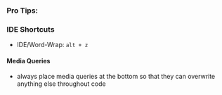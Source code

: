 ### Pro Tips:

### IDE Shortcuts

- IDE/Word-Wrap: `alt + z`

#### Media Queries

- always place media queries at the bottom so that they can overwrite anything else throughout code
